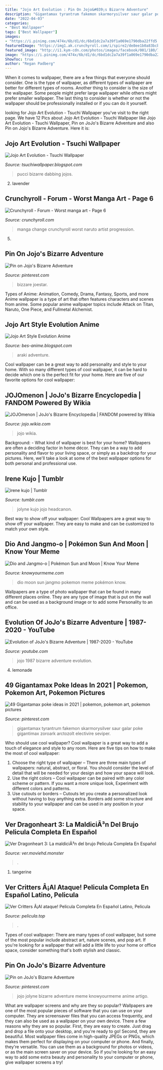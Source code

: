 ```yaml
---
title: "Jojo Art Evolution : Pin On Jojo&#039;s Bizarre Adventure"
description: "Gigantamax tyrantrum fakemon skarmorysilver saur galar poke gigantimax zoroark arctozolt electivire seviper"
date: "2022-04-03"
categories:
- "Best Wallpaper"
tags: ["Best Wallpaper"]
images:
- "https://i.pinimg.com/474x/6b/d1/dc/6bd1dc2a7a39f1a069e1790dba22ffd5.jpg"
featuredImage: "https://img1.ak.crunchyroll.com/i/spire2/de8ee1b0a83bcbb0bd542cb5080dd9541415575656_full.jpg"
featured_image: "http://i1.kym-cdn.com/photos/images/facebook/001/180/783/105.png"
image: "https://i.pinimg.com/474x/6b/d1/dc/6bd1dc2a7a39f1a069e1790dba22ffd5.jpg"
ShowToc: true
author: "Regan Padberg"
---
```



When it comes to wallpaper, there are a few things that everyone should consider. One is the type of wallpaper, as different types of wallpaper are better for different types of rooms. Another thing to consider is the size of the wallpaper. Some people might prefer large wallpaper while others might prefer smaller wallpaper. The last thing to consider is whether or not the wallpaper should be professionally installed or if you can do it yourself.

	

		
looking for Jojo Art Evolution - Tsuchi Wallpaper you've visit to the right page. We have 12 Pics about Jojo Art Evolution - Tsuchi Wallpaper like Jojo Art Evolution - Tsuchi Wallpaper, Pin on JoJo&#039;s Bizarre Adventure and also Pin on Jojo&#039;s Bizarre Adventure. Here it is:
		
    
## Jojo Art Evolution - Tsuchi Wallpaper

<img loading=lazy src="https://i.kym-cdn.com/photos/images/facebook/000/986/240/7c2.png" onerror="this.onerror=null;this.src='https://tse2.mm.bing.net/th?id=OIP.Z9WfmTgeN3qZY_X259S2OAHaHa&amp;pid=15.1';" alt="Jojo Art Evolution - Tsuchi Wallpaper">

_Source: tsuchiwallpaper.blogspot.com_

>pucci bizarre dabbing jojos. 

	

2. lavender 

    
## Crunchyroll - Forum - Worst Manga Art - Page 6

<img loading=lazy src="https://img1.ak.crunchyroll.com/i/spire2/de8ee1b0a83bcbb0bd542cb5080dd9541415575656_full.jpg" onerror="this.onerror=null;this.src='https://tse3.mm.bing.net/th?id=OIP.U2qIQ3Y4QhXkZ1NTxMEbzAHaL_&amp;pid=15.1';" alt="Crunchyroll - Forum - Worst manga art - Page 6">

_Source: crunchyroll.com_

>manga change crunchyroll worst naruto artist progression. 

	

5.

    
## Pin On Jojo&#039;s Bizarre Adventure

<img loading=lazy src="https://i.pinimg.com/736x/23/50/a1/2350a138974bbbaf126239e03ad8e670.jpg" onerror="this.onerror=null;this.src='https://tse1.mm.bing.net/th?id=OIP.C4FVh8N2HEI32zBA2XbUogHaHb&amp;pid=15.1';" alt="Pin on Jojo&#039;s Bizarre Adventure">

_Source: pinterest.com_

>bizzare joestar. 

	

Types of Anime: Animation, Comedy, Drama, Fantasy, Sports, and more
Anime wallpaper is a type of art that often features characters and scenes from anime. Some popular anime wallpaper topics include Attack on Titan, Naruto, One Piece, and Fullmetal Alchemist.

    
## Jojo Art Style Evolution Anime

<img loading=lazy src="https://pics.awwmemes.com/the-art-of-jojo-anime-amino-49613153.png" onerror="this.onerror=null;this.src='https://tse1.mm.bing.net/th?id=OIP.tVWxpbFCqyIZN495kmpyRQHaHR&amp;pid=15.1';" alt="Jojo Art Style Evolution Anime">

_Source: bes-anime.blogspot.com_

>araki adventure. 

	

Cool wallpaper can be a great way to add personality and style to your home. With so many different types of cool wallpaper, it can be hard to decide which one is the perfect fit for your home. Here are five of our favorite options for cool wallpaper: 

    
## JOJOmenon | JoJo&#039;s Bizarre Encyclopedia | FANDOM Powered By Wikia

<img loading=lazy src="https://vignette.wikia.nocookie.net/jjba/images/0/02/JoJomenom.jpg/revision/latest?cb=20121113051231" onerror="this.onerror=null;this.src='https://tse2.mm.bing.net/th?id=OIP.3KfPvpCk_NCdp1vLqK8ysAHaJb&amp;pid=15.1';" alt="JOJOmenon | JoJo&#039;s Bizarre Encyclopedia | FANDOM powered by Wikia">

_Source: jojo.wikia.com_

>jojo wikia. 

	

Background: - What kind of wallpaper is best for your home?
Wallpapers are often a deciding factor in home décor. They can be a way to add personality and flavor to your living space, or simply as a backdrop for your pictures. Here, we'll take a look at some of the best wallpaper options for both personal and professional use.

    
## Irene Kujo | Tumblr

<img loading=lazy src="https://66.media.tumblr.com/dba3a1973b534dd7536ab0cd357637c9/tumblr_p83qbiOYLN1unq8rpo1_500.gifv" onerror="this.onerror=null;this.src='https://tse4.mm.bing.net/th?id=OIP.gDmjcFF8h1VesAuL75StLQHaJQ&amp;pid=15.1';" alt="irene kujo | Tumblr">

_Source: tumblr.com_

>jolyne kujo jojo headcanon. 

	

Best way to show off your wallpaper:
Cool Wallpapers are a great way to show off your wallpaper. They are easy to make and can be customized to match your own style.

    
## Dio And Jangmo-o | Pokémon Sun And Moon | Know Your Meme

<img loading=lazy src="http://i1.kym-cdn.com/photos/images/facebook/001/180/783/105.png" onerror="this.onerror=null;this.src='https://tse4.mm.bing.net/th?id=OIP.76gSn8pCfXLZC1RNnE7yvwHaKE&amp;pid=15.1';" alt="Dio and Jangmo-o | Pokémon Sun and Moon | Know Your Meme">

_Source: knowyourmeme.com_

>dio moon sun jangmo pokemon meme pokémon know. 

	



Wallpapers are a type of photo wallpaper that can be found in many different places online. They are any type of image that is put on the wall and can be used as a background image or to add some Personality to an office.

    
## Evolution Of JoJo&#039;s Bizarre Adventure | 1987-2020 - YouTube

<img loading=lazy src="https://i.ytimg.com/vi/YidSjFq4W9Y/hqdefault.jpg" onerror="this.onerror=null;this.src='https://tse2.mm.bing.net/th?id=OIP.b1UJoqtxEJBZrcWxwmGmEwHaFj&amp;pid=15.1';" alt="Evolution of JoJo&#039;s Bizarre Adventure | 1987-2020 - YouTube">

_Source: youtube.com_

>jojo 1987 bizarre adventure evolution. 

	

4. lemonade 

    
## 49 Gigantamax Poke Ideas In 2021 | Pokemon, Pokemon Art, Pokemon Pictures

<img loading=lazy src="https://i.pinimg.com/474x/6b/d1/dc/6bd1dc2a7a39f1a069e1790dba22ffd5.jpg" onerror="this.onerror=null;this.src='https://tse2.mm.bing.net/th?id=OIP.Ys1Wya4Jae8LqjFxuCtHIAAAAA&amp;pid=15.1';" alt="49 Gigantamax poke ideas in 2021 | pokemon, pokemon art, pokemon pictures">

_Source: pinterest.com_

>gigantamax tyrantrum fakemon skarmorysilver saur galar poke gigantimax zoroark arctozolt electivire seviper. 

	

Who should use cool wallpaper?
Cool wallpaper is a great way to add a touch of elegance and style to any room. Here are five tips on how to make the most of cool wallpaper: 
1) Choose the right type of wallpaper – There are three main types of wallpapers: natural, abstract, or floral. You should consider the level of detail that will be needed for your design and how your space will look. 
2) Use the right colors – Cool wallpaper can be paired with any color scheme or pattern. If you want a more unique look, Experiment with different colors and patterns. 
3) Use cutouts or borders – Cutouts let you create a personalized look without having to buy anything extra. Borders add some structure and stability to your wallpaper and can be used in any position in your space.

    
## Ver Dragonheart 3: La MaldiciÃ³n Del Brujo Pelicula Completa En Español

<img loading=lazy src="http://image.tmdb.org/t/p/w185/6EQENcnwCLFZ6BSeqC83Cl7OsQO.jpg" onerror="this.onerror=null;this.src='https://tse3.mm.bing.net/th?id=OIP.fisItEuzkOvLNfEybh_fNwAAAA&amp;pid=15.1';" alt="Ver Dragonheart 3: La maldiciÃ³n del brujo Pelicula Completa En Español">

_Source: ver.moviehd.monster_

>. 

	

1. tangerine 

    
## Ver Critters Â¡Al Ataque! Pelicula Completa En Español Latino, Pelicula

<img loading=lazy src="http://image.tmdb.org/t/p/w1280/32HqRM2XTccuEpYuERTSLnbAeBZ.jpg" onerror="this.onerror=null;this.src='https://tse3.mm.bing.net/th?id=OIP.cKgddsLsDeD3FiAPdpQjTAHaEK&amp;pid=15.1';" alt="Ver Critters Â¡Al ataque! Pelicula Completa En Español Latino, Pelicula">

_Source: pelicula.top_

>. 

	

Types of cool wallpaper:
There are many types of cool wallpaper, but some of the most popular include abstract art, nature scenes, and pop art. If you're looking for a wallpaper that will add a little life to your home or office space, consider something that's both stylish and classic.

    
## Pin On JoJo&#039;s Bizarre Adventure

<img loading=lazy src="https://i.pinimg.com/736x/c6/cf/e4/c6cfe426601a649169f1717194054fe8.jpg" onerror="this.onerror=null;this.src='https://tse4.mm.bing.net/th?id=OIP.7gLortHVe9xOJM6NmSz7xwHaQb&amp;pid=15.1';" alt="Pin on JoJo&#039;s Bizarre Adventure">

_Source: pinterest.com_

>jojo jolyne bizarre adventure meme knowyourmeme anime artigo. 

	

What are wallpaper screens and why are they so popular?
Wallpapers are one of the most popular pieces of software that you can use on your computer. They are screensaver files that you can access frequently, and they can also be used as a wallpaper on your own device. There a few reasons why they are so popular. First, they are easy to create. Just drag and drop a file onto your desktop, and you're ready to go! Second, they are beautiful. Most wallpaper files come in high-quality JPEGs or PNGs, which makes them perfect for displaying on your computer or phone. And finally, they're versatile. You can use them as a background for photos or videos, or as the main screen saver on your device. So if you're looking for an easy way to add some extra beauty and personality to your computer or phone, give wallpaper screens a try!

